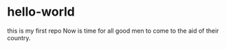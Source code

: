 # hello-world
this is my first repo
Now is time for all good men to come to the aid of their country.
